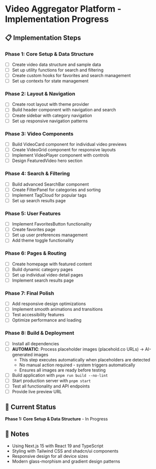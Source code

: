 # Video Aggregator Platform - Implementation Progress

## 📋 Implementation Steps

### Phase 1: Core Setup & Data Structure
- [ ] Create video data structure and sample data
- [ ] Set up utility functions for search and filtering
- [ ] Create custom hooks for favorites and search management
- [ ] Set up contexts for state management

### Phase 2: Layout & Navigation
- [ ] Create root layout with theme provider
- [ ] Build header component with navigation and search
- [ ] Create sidebar with category navigation
- [ ] Set up responsive navigation patterns

### Phase 3: Video Components
- [ ] Build VideoCard component for individual video previews
- [ ] Create VideoGrid component for responsive layouts
- [ ] Implement VideoPlayer component with controls
- [ ] Design FeaturedVideo hero section

### Phase 4: Search & Filtering
- [ ] Build advanced SearchBar component
- [ ] Create FilterPanel for categories and sorting
- [ ] Implement TagCloud for popular tags
- [ ] Set up search results page

### Phase 5: User Features
- [ ] Implement FavoritesButton functionality
- [ ] Create favorites page
- [ ] Set up user preferences management
- [ ] Add theme toggle functionality

### Phase 6: Pages & Routing
- [ ] Create homepage with featured content
- [ ] Build dynamic category pages
- [ ] Set up individual video detail pages
- [ ] Implement search results page

### Phase 7: Final Polish
- [ ] Add responsive design optimizations
- [ ] Implement smooth animations and transitions
- [ ] Test accessibility features
- [ ] Optimize performance and loading

### Phase 8: Build & Deployment
- [ ] Install all dependencies
- [ ] **AUTOMATIC**: Process placeholder images (placehold.co URLs) → AI-generated images
  - This step executes automatically when placeholders are detected
  - No manual action required - system triggers automatically
  - Ensures all images are ready before testing
- [ ] Build application with `pnpm run build --no-lint`
- [ ] Start production server with `pnpm start`
- [ ] Test all functionality and API endpoints
- [ ] Provide live preview URL

## 🎯 Current Status
**Phase 1: Core Setup & Data Structure** - In Progress

## 📝 Notes
- Using Next.js 15 with React 19 and TypeScript
- Styling with Tailwind CSS and shadcn/ui components
- Responsive design for all device sizes
- Modern glass-morphism and gradient design patterns